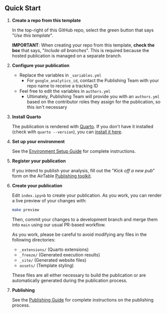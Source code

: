 ## Quick Start

1. **Create a repo from this template**

    In the top-right of this GitHub repo, select the green button that says "*Use this template*".

    **IMPORTANT**: When creating your repo from this template, **check the box** that says, "*Include all branches*". This is required because the hosted publication is managed on a separate branch.

2. **Configure your publication**

    * Replace the variables in `_variables.yml`
      - For `google_analytics_id`, contact the Publishing Team with your repo name to receive a tracking ID
    * Feel free to edit the variables in `authors.yml`
      - Ultimately, Publishing Team will provide you with an `authors.yml` based on the contributor roles they assign for the publication, so this isn't necessary

3. **Install Quarto**

    The publication is rendered with [Quarto](https://quarto.org/). If you don't have it installed (check with `quarto --version`), you can [install it here](https://quarto.org/docs/get-started/).

4. **Set up your environment**

    See the [Environment Setup Guide](developer-docs/ENVIRONMENT_SETUP.md) for complete instructions.

5. **Register your publication**

    If you intend to publish your analysis, fill out the "*Kick off a new pub*" form on the AirTable [Publishing toolkit](https://www.notion.so/arcadiascience/Publishing-2-0-f0c51bf29d1d4356a86e6cf8a72ae88b?pvs=4#e1de83e8dd2a4081904064347779ed25).

6. **Create your publication**

    Edit `index.ipynb` to create your publication. As you work, you can render a live preview of your changes with:

    ```bash
    make preview
    ```

    Then, commit your changes to a development branch and merge them into `main` using our usual PR-based workflow.

    As you work, please be careful to avoid modifying any files in the following directories:

      - `_extensions/` (Quarto extensions)
      - `_freeze/` (Generated execution results)
      - `_site/` (Generated website files)
      - `assets/` (Template styling)

    These files are all either necessary to build the publication or are automatically generated during the publication process.

7. **Publishing**

    See the [Publishing Guide](developer-docs/PUBLISHING_GUIDE.md) for complete instructions on the publishing process.

